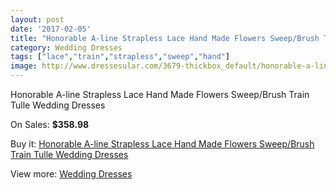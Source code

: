 ```yaml
---
layout: post
date: '2017-02-05'
title: "Honorable A-line Strapless Lace Hand Made Flowers Sweep/Brush Train Tulle Wedding Dresses"
category: Wedding Dresses
tags: ["lace","train","strapless","sweep","hand"]
image: http://www.dressesular.com/3679-thickbox_default/honorable-a-line-strapless-lace-hand-made-flowers-sweep-brush-train-tulle-wedding-dresses.jpg
---
```

Honorable A-line Strapless Lace Hand Made Flowers Sweep/Brush Train Tulle Wedding Dresses

On Sales: **$358.98**
<a href="https://www.dressesular.com/wedding-dresses/1382-honorable-a-line-strapless-lace-hand-made-flowers-sweep-brush-train-tulle-wedding-dresses.html"><amp-img layout="responsive" width="600" height="600" src="//www.dressesular.com/3679-thickbox_default/honorable-a-line-strapless-lace-hand-made-flowers-sweep-brush-train-tulle-wedding-dresses.jpg" alt="Honorable A-line Strapless Lace Hand Made Flowers Sweep/Brush Train Tulle Wedding Dresses 0" /></a>

Buy it: [Honorable A-line Strapless Lace Hand Made Flowers Sweep/Brush Train Tulle Wedding Dresses](https://www.dressesular.com/wedding-dresses/1382-honorable-a-line-strapless-lace-hand-made-flowers-sweep-brush-train-tulle-wedding-dresses.html "Honorable A-line Strapless Lace Hand Made Flowers Sweep/Brush Train Tulle Wedding Dresses")

View more: [Wedding Dresses](https://www.dressesular.com/3-wedding-dresses "Wedding Dresses")